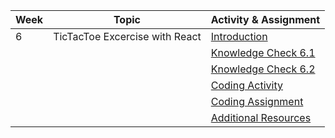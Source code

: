 | Week | Topic                                        | Activity & Assignment          |
|------|----------------------------------------------|--------------------------------|
| 6    | TicTacToe Excercise with React             | [Introduction](./Introduction%20and%20Instructions.pdf)                  |
|      |                                              | [Knowledge Check 6.1](//https://docs.google.com/forms/d/1YPXMAg1V5qR2lkZxYfinOY5w6OBMXADDUyjuloJ2W6M/edit)            |
|      |                                              | [Knowledge Check 6.2](//https://docs.google.com/forms/d/1r8R7SdQWdubLkVoke5TgY-PQ2AYClwtjuqdU3lh5h_k/edit)            |
|      |                                              | [Coding Activity](https://classroom.github.com/a/U5R7bzsX) |
|      |                                              | [Coding Assignment]() |
|      |                                              | [Additional Resources](./Additional%20Resources.pdf)           |
